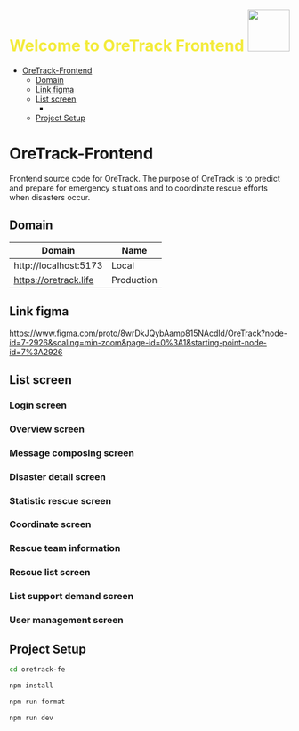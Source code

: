 <div align="center">
  <h1 style="color:#F3EB3B;"> Welcome to OreTrack Frontend <img src="https://pic.chinesefontdesign.com/uploads/2017/11/chinesefontdesign.com-2017-11-16_10-37-52_166289.gif" width="75px"></h1>
</div>

<!-- TOC -->
* [OreTrack-Frontend](#oretrack-frontend)
  * [Domain](#domain)
  * [Link figma](#link-figma)
  * [List screen](#list-screen)
    * [](#)
  * [Project Setup](#project-setup)
<!-- TOC -->

# OreTrack-Frontend
Frontend source code for OreTrack.
The purpose of OreTrack is to predict and prepare for emergency situations and to coordinate rescue efforts when disasters occur.

## Domain

| Domain                | Name       |
|-----------------------|------------|
| http://localhost:5173 | Local      |
| https://oretrack.life | Production |

## Link figma

https://www.figma.com/proto/8wrDkJQybAamp815NAcdld/OreTrack?node-id=7-2926&scaling=min-zoom&page-id=0%3A1&starting-point-node-id=7%3A2926

## List screen

### Login screen

### Overview screen

### Message composing screen

### Disaster detail screen

### Statistic rescue screen

### Coordinate screen

### Rescue team information

### Rescue list screen

### List support demand screen

### User management screen


## Project Setup

```sh
cd oretrack-fe
```

```sh
npm install
```

```sh
npm run format
```

```sh
npm run dev
```
